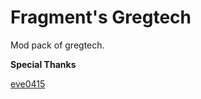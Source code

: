 # Fragment's Gregtech

Mod pack of gregtech.

**Special Thanks**

[eve0415](https://github.com/eve0415)
